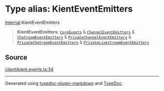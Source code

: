 # Type alias: KientEventEmitters

[Internal](../index.md).KientEventEmitters

> **KientEventEmitters**: [`CoreEvents`](CoreEvents.md) & [`ChannelEventEmitters`](ChannelEventEmitters.md) & [`ChatroomEventEmitters`](ChatroomEventEmitters.md) & [`PrivateChannelEventEmitters`](PrivateChannelEventEmitters.md) & [`PrivateChatroomEventEmitters`](PrivateChatroomEventEmitters.md) & [`PrivateLivestreamEventEmitters`](PrivateLivestreamEventEmitters.md)

## Source

[client/kient.events.ts:34](https://github.com/zSoulweaver/kient/blob/cb3a38e/src/client/kient.events.ts#L34)

***

Generated using [typedoc-plugin-markdown](https://www.npmjs.com/package/typedoc-plugin-markdown) and [TypeDoc](https://typedoc.org/)
